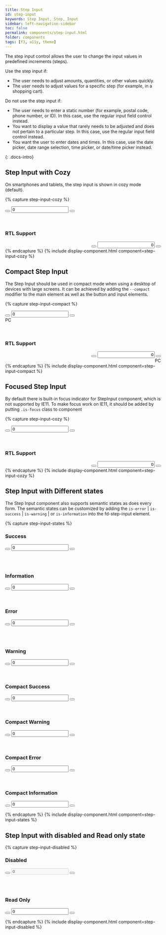 ```yaml
---
title: Step Input
id: step-input
keywords: Step Input, Step, Input
sidebar: left-navigation-sidebar
toc: false
permalink: components/step-input.html
folder: components
tags: [f3, a11y, theme]
---
```


The step input control allows the user to change the input values in predefined increments (steps).

Use the step input if:
<ul>
    <li>The user needs to adjust amounts, quantities, or other values quickly.</li>
    <li>The user needs to adjust values for a specific step (for example, in a shopping cart).</li>
</ul>
Do not use the step input if:
<ul>
    <li>The user needs to enter a static number (for example, postal code, phone number, or ID). In this case, use the regular input field control instead.</li>
    <li>You want to display a value that rarely needs to be adjusted and does not pertain to a particular step. In this case, use the regular input field control instead.</li>
    <li>You want the user to enter dates and times. In this case, use the date picker, date range selection, time picker, or date/time picker instead.</li>
</ul>


{: .docs-intro}


## Step Input with Cozy
On smartphones and tablets, the step input is shown in cozy mode (default).

{% capture step-input-cozy %}
<div class="fd-step-input">
        <button aria-label="Step down" class="
            fd-button
            fd-button--transparent
            fd-step-input__button
            sap-icon--less"
            onclick="stepInputValue('step-3', 'down');"
            tabindex="-1" type="button">
        </button>
    <input class="
            fd-input 
            fd-input--no-number-spinner 
            fd-step-input__input
    " id="step-3" type="number" value="0">
        <button aria-label="Step up" class="
            fd-button 
            fd-button--transparent
            fd-step-input__button
            sap-icon--add"
            onclick="stepInputValue('step-3', 'up');" 
            tabindex="-1" type="button">
        </button>
</div>
<br><br>
<h3>RTL Support</h3>
<div dir="rtl">
    <div class="fd-step-input">
            <button aria-label="Step down" class="
                fd-button
                fd-button--transparent
                fd-step-input__button
                sap-icon--less"
                onclick="stepInputValue('step-4', 'down');"
                tabindex="-1" type="button">
            </button>
        <input class="
                fd-input 
                fd-input--no-number-spinner 
                fd-step-input__input
        " id="step-4" type="number" value="0">
            <button aria-label="Step up" class="
                fd-button 
                fd-button--transparent
                fd-step-input__button
                sap-icon--add"
                onclick="stepInputValue('step-4', 'up');" 
                tabindex="-1" type="button">
            </button>
    </div>
    
</div>
{% endcapture %}
{% include display-component.html component=step-input-cozy %}


## Compact Step Input
The Step Input should be used in compact mode when using a desktop of devices with large screens. 
It can be achieved by adding the `--compact` modifier to the main element as well as the button and input elements.

{% capture step-input-compact %}
<div class="fd-form-item fd-form-item--horizontal">
    <div class="fd-step-input fd-step-input--compact">
            <button aria-label="Step down" class="
                fd-button
                fd-button--compact
                fd-button--transparent
                fd-step-input__button
                sap-icon--less"
                onclick="stepInputValue('step-1', 'down');"
                tabindex="-1" type="button">
            </button>
        <input class="
                fd-input 
                fd-input--compact 
                fd-input--no-number-spinner 
                fd-step-input__input
        " id="step-1" type="number" value="0">
            <button aria-label="Step up" class="
                fd-button 
                fd-button--compact
                fd-button--transparent
                fd-step-input__button
                sap-icon--add"
                onclick="stepInputValue('step-1', 'up');" 
                tabindex="-1" type="button">
            </button>
    </div>
    <span class="fd-form-label fd-form-label--unit-description">PC</span>
</div>
<br><br>
<h3>RTL Support</h3>
<div class="fd-form-item fd-form-item--horizontal" dir="rtl">
    <div class="fd-step-input fd-step-input--compact">
            <button aria-label="Step down" class="
                fd-button
                fd-button--compact
                fd-button--transparent
                fd-step-input__button
                sap-icon--less"
                onclick="stepInputValue('step-2', 'down');"
                tabindex="-1" type="button">
            </button>
        <input class="
                fd-input 
                fd-input--compact 
                fd-input--no-number-spinner 
                fd-step-input__input
        " id="step-2" type="number" value="0">
            <button aria-label="Step up" class="
                fd-button 
                fd-button--compact
                fd-button--transparent
                fd-step-input__button
                sap-icon--add"
                onclick="stepInputValue('step-2', 'up');" 
                tabindex="-1" type="button">
            </button>
    </div>
    <span class="fd-form-label fd-form-label--unit-description">PC</span>
</div>
{% endcapture %}
{% include display-component.html component=step-input-compact %}

## Focused Step Input
By default there is built-in focus indicator for StepInput component, which is not supported by IE11.
To make focus work on IE11, it should be added by putting `.is-focus` class to component

{% capture step-input-cozy %}
<div class="fd-step-input is-focus">
        <button aria-label="Step down" class="
            fd-button
            fd-button--transparent
            fd-step-input__button
            sap-icon--less"
            onclick="stepInputValue('step-20', 'down');"
            tabindex="-1" type="button">
        </button>
    <input class="
            fd-input 
            fd-input--no-number-spinner 
            fd-step-input__input
    " id="step-20" type="number" value="0">
        <button aria-label="Step up" class="
            fd-button 
            fd-button--transparent
            fd-step-input__button
            sap-icon--add"
            onclick="stepInputValue('step-20', 'up');" 
            tabindex="-1" type="button">
        </button>
</div>
<br><br>
<h3>RTL Support</h3>
<div dir="rtl">
    <div class="fd-step-input is-focus">
            <button aria-label="Step down" class="
                fd-button
                fd-button--transparent
                fd-step-input__button
                sap-icon--less"
                onclick="stepInputValue('step-21', 'down');"
                tabindex="-1" type="button">
            </button>
        <input class="
                fd-input 
                fd-input--no-number-spinner 
                fd-step-input__input
        " id="step-21" type="number" value="0">
            <button aria-label="Step up" class="
                fd-button 
                fd-button--transparent
                fd-step-input__button
                sap-icon--add"
                onclick="stepInputValue('step-21', 'up');" 
                tabindex="-1" type="button">
            </button>
    </div>
    
</div>
{% endcapture %}
{% include display-component.html component=step-input-cozy %}

## Step Input with Different states
The Step Input component also supports semantic states as does every form. 
The semantic states can be customized by adding the `is-error` | `is-success` | `is-warning` | or `is-information` into the fd-step-input element.

{% capture step-input-states %}

<h3>Success</h3>

<div class="fd-step-input is-success">
        <button aria-label="Step down" class="
            fd-button
            fd-button--transparent
            fd-step-input__button
            sap-icon--less"
            onclick="stepInputValue('step-5', 'down');"
            tabindex="-1" type="button">
        </button>
    <input class="
            fd-input 
            fd-input--no-number-spinner 
            fd-step-input__input
    " id="step-5" type="number" value="0">
        <button aria-label="Step up" class="
            fd-button 
            fd-button--transparent
            fd-step-input__button
            sap-icon--add"
            onclick="stepInputValue('step-5', 'up');" 
            tabindex="-1" type="button">
        </button>
</div>

<br><br>
<h3>Information</h3>
<div class="fd-step-input is-information">
        <button aria-label="Step down" class="
            fd-button
            fd-button--transparent
            fd-step-input__button
            sap-icon--less"
            onclick="stepInputValue('step-6', 'down');"
            tabindex="-1" type="button">
        </button>
    <input class="
            fd-input 
            fd-input--no-number-spinner 
            fd-step-input__input
    " id="step-6" type="number" value="0">
        <button aria-label="Step up" class="
            fd-button 
            fd-button--transparent
            fd-step-input__button
            sap-icon--add"
            onclick="stepInputValue('step-6', 'up');" 
            tabindex="-1" type="button">
        </button>
</div>
<br><br>
<h3>Error</h3>
<div class="fd-step-input is-error">
        <button aria-label="Step down" class="
            fd-button
            fd-button--transparent
            fd-step-input__button
            sap-icon--less"
            onclick="stepInputValue('step-7', 'down');"
            tabindex="-1" type="button">
        </button>
    <input class="
            fd-input 
            fd-input--no-number-spinner 
            fd-step-input__input
    " id="step-7" type="number" value="0">
        <button aria-label="Step up" class="
            fd-button 
            fd-button--transparent
            fd-step-input__button
            sap-icon--add"
            onclick="stepInputValue('step-7', 'up');" 
            tabindex="-1" type="button">
        </button>
</div>

<br><br>

<h3>Warning</h3>
<div class="fd-step-input is-warning">
    <button aria-label="Step down" class="
        fd-button
        fd-button--transparent
        fd-step-input__button
        sap-icon--less"
        onclick="stepInputValue('step-8', 'down');"
        tabindex="-1" type="button">
    </button>
    <input class="
        fd-input 
        fd-input--no-number-spinner 
        fd-step-input__input
    " id="step-8" type="number" value="0">
    <button aria-label="Step up" class="
        fd-button 
        fd-button--transparent
        fd-step-input__button
        sap-icon--add"
        onclick="stepInputValue('step-8', 'up');" 
        tabindex="-1" type="button">
    </button>
</div>


<br>
<br>

<h3>Compact Success</h3>
<div class="fd-step-input is-success fd-step-input--compact">
        <button aria-label="Step down" class="
            fd-button
            fd-button--compact
            fd-button--transparent
            fd-step-input__button
            sap-icon--less"
            onclick="stepInputValue('step-9', 'down');"
            tabindex="-1" type="button">
        </button>
    <input class="
            fd-input 
            fd-input--compact 
            fd-input--no-number-spinner 
            fd-step-input__input
    " id="step-9" type="number" value="0">
        <button aria-label="Step up" class="
            fd-button 
            fd-button--compact
            fd-button--transparent
            fd-step-input__button
            sap-icon--add"
            onclick="stepInputValue('step-9', 'up');" 
            tabindex="-1" type="button">
        </button>
</div>


<br>
<br>

<h3>Compact Warning</h3>
<div class="fd-step-input is-warning fd-step-input--compact">
        <button aria-label="Step down" class="
            fd-button
            fd-button--compact
            fd-button--transparent
            fd-step-input__button
            sap-icon--less"
            onclick="stepInputValue('step-10', 'down');"
            tabindex="-1" type="button">
        </button>
    <input class="
            fd-input 
            fd-input--compact 
            fd-input--no-number-spinner 
            fd-step-input__input
    " id="step-10" type="number" value="0">
        <button aria-label="Step up" class="
            fd-button 
            fd-button--compact
            fd-button--transparent
            fd-step-input__button
            sap-icon--add"
            onclick="stepInputValue('step-10', 'up');" 
            tabindex="-1" type="button">
        </button>
</div>


<br>
<br>

<h3>Compact Error</h3>
<div class="fd-step-input is-error fd-step-input--compact">
        <button aria-label="Step down" class="
            fd-button
            fd-button--compact
            fd-button--transparent
            fd-step-input__button
            sap-icon--less"
            onclick="stepInputValue('step-11', 'down');"
            tabindex="-1" type="button">
        </button>
    <input class="
            fd-input 
            fd-input--compact 
            fd-input--no-number-spinner 
            fd-step-input__input
    " id="step-11" type="number" value="0">
        <button aria-label="Step up" class="
            fd-button 
            fd-button--compact
            fd-button--transparent
            fd-step-input__button
            sap-icon--add"
            onclick="stepInputValue('step-11', 'up');" 
            tabindex="-1" type="button">
        </button>
</div>


<br>
<br>

<h3>Compact Information</h3>
<div class="fd-step-input is-information fd-step-input--compact">
        <button aria-label="Step down" class="
            fd-button
            fd-button--compact
            fd-button--transparent
            fd-step-input__button
            sap-icon--less"
            onclick="stepInputValue('step-12', 'down');"
            tabindex="-1" type="button">
        </button>
    <input class="
            fd-input 
            fd-input--compact 
            fd-input--no-number-spinner 
            fd-step-input__input
    " id="step-12" type="number" value="0">
        <button aria-label="Step up" class="
            fd-button 
            fd-button--compact
            fd-button--transparent
            fd-step-input__button
            sap-icon--add"
            onclick="stepInputValue('step-12', 'up');" 
            tabindex="-1" type="button">
        </button>
</div>

{% endcapture %}
{% include display-component.html component=step-input-states %}

## Step Input with disabled and Read only state

{% capture step-input-disabled %}

<h3>Disabled</h3>

<div class="fd-step-input is-disabled">
        <button aria-label="Step down" class="
            fd-button
            fd-button--transparent
            fd-step-input__button
            sap-icon--less"
            onclick="stepInputValue('step-13', 'down');"
            tabindex="-1" type="button">
        </button>
    <input class="
            fd-input 
            fd-input--no-number-spinner 
            fd-step-input__input
    " id="step-13" type="number" value="0" disabled>
        <button aria-label="Step up" class="
            fd-button 
            fd-button--transparent
            fd-step-input__button
            sap-icon--add"
            onclick="stepInputValue('step-13', 'up');" 
            tabindex="-1" type="button">
        </button>
</div>


<br><br>

<h3>Read Only</h3>

<div class="fd-step-input is-readonly">
        <button aria-label="Step down" class="
            fd-button
            fd-button--transparent
            fd-step-input__button
            sap-icon--less"
            onclick="stepInputValue('step-14', 'down');"
            tabindex="-1" type="button">
        </button>
    <input class="
            fd-input 
            fd-input--no-number-spinner 
            fd-step-input__input
    " id="step-14" type="number" readonly value="0">
        <button aria-label="Step up" class="
            fd-button 
            fd-button--transparent
            fd-step-input__button
            sap-icon--add"
            onclick="stepInputValue('step-14', 'up');" 
            tabindex="-1" type="button">
        </button>
</div>


{% endcapture %}
{% include display-component.html component=step-input-disabled %}
